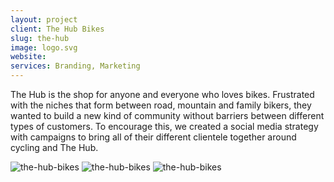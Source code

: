 ```yaml
---
layout: project
client: The Hub Bikes
slug: the-hub
image: logo.svg 
website: 
services: Branding, Marketing
---
```


The Hub is the shop for anyone and everyone who loves bikes. Frustrated with the niches that form between road, mountain and family bikers, they wanted to build a new kind of community without barriers between different types of customers. To encourage this, we created a social media strategy with campaigns to bring all of their different clientele together around cycling and The Hub.

![the-hub-bikes](/images/client-assets/{{page.slug}}/01.jpg)
![the-hub-bikes](/images/client-assets/{{page.slug}}/02.jpg)
![the-hub-bikes](/images/client-assets/{{page.slug}}/03.jpg)